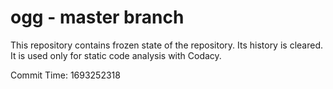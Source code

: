 # ogg - master branch

This repository contains frozen state of the repository.
Its history is cleared. It is used only for static code
analysis with Codacy.

Commit Time: 1693252318